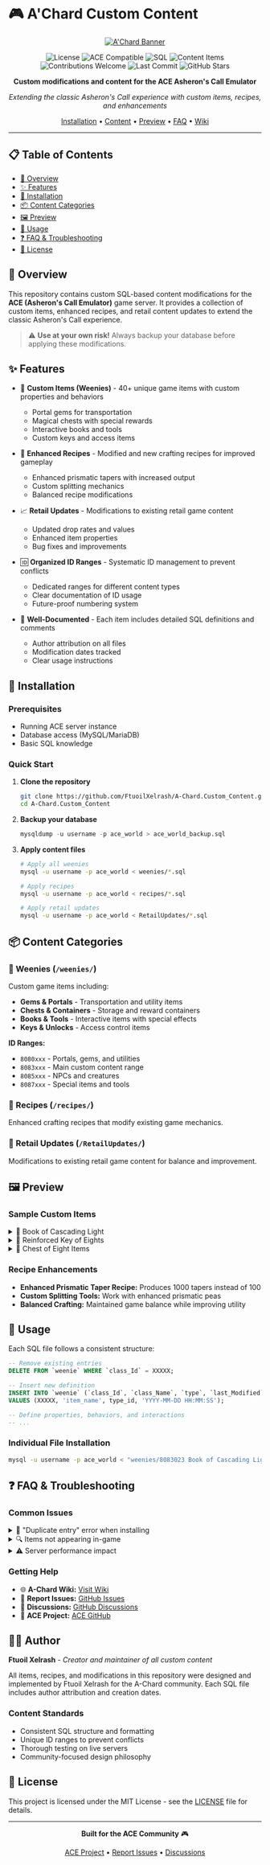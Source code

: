 # 🎮 A'Chard Custom Content

<div align="center">

[![A'Chard Banner](http://a-chard.ddns.net/achardwiki/images/thumb/b/b1/Logo-1.jpg/300px-Logo-1.jpg)](http://a-chard.ddns.net/achardwiki/index.php/Main_Page)

![License](https://img.shields.io/badge/license-MIT-blue.svg)
![ACE Compatible](https://img.shields.io/badge/ACE-Compatible-green.svg)
![SQL](https://img.shields.io/badge/language-SQL-orange.svg)
![Content Items](https://img.shields.io/badge/items-40+-blue.svg)
![Contributions Welcome](https://img.shields.io/badge/contributions-welcome-brightgreen.svg)
![Last Commit](https://img.shields.io/github/last-commit/FtuoilXelrash/A-Chard.Custom_Content)
![GitHub Stars](https://img.shields.io/github/stars/FtuoilXelrash/A-Chard.Custom_Content?style=social)

**Custom modifications and content for the ACE Asheron's Call Emulator**

*Extending the classic Asheron's Call experience with custom items, recipes, and enhancements*

[Installation](#-installation) • [Content](#-content-categories) • [Preview](#-preview) • [FAQ](#-faq--troubleshooting) • [Wiki](http://a-chard.ddns.net/achardwiki/index.php/Main_Page)

</div>

---

## 📋 Table of Contents

- [🌟 Overview](#-overview)
- [✨ Features](#-features)
- [🚀 Installation](#-installation)
- [📦 Content Categories](#-content-categories)
- [🖼️ Preview](#️-preview)
- [🔧 Usage](#-usage)
- [❓ FAQ & Troubleshooting](#-faq--troubleshooting)
- [📄 License](#-license)

## 🌟 Overview

This repository contains custom SQL-based content modifications for the **ACE (Asheron's Call Emulator)** game server. It provides a collection of custom items, enhanced recipes, and retail content updates to extend the classic Asheron's Call experience.

> ⚠️ **Use at your own risk!** Always backup your database before applying these modifications.

## ✨ Features

- 🎯 **Custom Items (Weenies)** - 40+ unique game items with custom properties and behaviors
  - Portal gems for transportation
  - Magical chests with special rewards
  - Interactive books and tools
  - Custom keys and access items

- 🔧 **Enhanced Recipes** - Modified and new crafting recipes for improved gameplay
  - Enhanced prismatic tapers with increased output
  - Custom splitting mechanics
  - Balanced recipe modifications

- 📈 **Retail Updates** - Modifications to existing retail game content
  - Updated drop rates and values
  - Enhanced item properties
  - Bug fixes and improvements

- 🆔 **Organized ID Ranges** - Systematic ID management to prevent conflicts
  - Dedicated ranges for different content types
  - Clear documentation of ID usage
  - Future-proof numbering system

- 📝 **Well-Documented** - Each item includes detailed SQL definitions and comments
  - Author attribution on all files
  - Modification dates tracked
  - Clear usage instructions

## 🚀 Installation

### Prerequisites
- Running ACE server instance
- Database access (MySQL/MariaDB)
- Basic SQL knowledge

### Quick Start

1. **Clone the repository**
   ```bash
   git clone https://github.com/FtuoilXelrash/A-Chard.Custom_Content.git
   cd A-Chard.Custom_Content
   ```

2. **Backup your database**
   ```sql
   mysqldump -u username -p ace_world > ace_world_backup.sql
   ```

3. **Apply content files**
   ```bash
   # Apply all weenies
   mysql -u username -p ace_world < weenies/*.sql

   # Apply recipes
   mysql -u username -p ace_world < recipes/*.sql

   # Apply retail updates
   mysql -u username -p ace_world < RetailUpdates/*.sql
   ```

## 📦 Content Categories

### 🎒 Weenies (`/weenies/`)
Custom game items including:
- **Gems & Portals** - Transportation and utility items
- **Chests & Containers** - Storage and reward containers
- **Books & Tools** - Interactive items with special effects
- **Keys & Unlocks** - Access control items

**ID Ranges:**
- `8080xxx` - Portals, gems, and utilities
- `8083xxx` - Main custom content range
- `8085xxx` - NPCs and creatures
- `8087xxx` - Special items and tools

### 🔨 Recipes (`/recipes/`)
Enhanced crafting recipes that modify existing game mechanics.

### 🔄 Retail Updates (`/RetailUpdates/`)
Modifications to existing retail game content for balance and improvement.

## 🖼️ Preview

### Sample Custom Items

<details>
<summary>📖 Book of Cascading Light</summary>

**Description:** Read this book to gain unimaginable tinkering power!
- **Effect:** Releases 8 rare crystals and pearls
- **Items Given:** Magus's Pearl, Ursuin's Pearl, Smithy's Crystal, Wayfarer's Pearl, Tinker's Crystal, Imbuer's Crystal, Lugian's Pearl, Artist's Crystal
- **Value:** 7,500 pyreals
- **ID:** 8083023

</details>

<details>
<summary>🔑 Reinforced Key of Eights</summary>

**Description:** A specially reinforced key for the eight chests
- **Opens:** All "Chest of Eight" series containers
- **Durability:** Enhanced for multiple uses
- **ID:** 8083088

</details>

<details>
<summary>🧳 Chest of Eight Items</summary>

**Description:** A mysterious chest containing eight special items
- **Contents:** Various rare items and materials
- **Requirement:** Key of Eights or Reinforced Key of Eights
- **ID:** 8083086

</details>

### Recipe Enhancements

- **Enhanced Prismatic Taper Recipe:** Produces 1000 tapers instead of 100
- **Custom Splitting Tools:** Work with enhanced prismatic peas
- **Balanced Crafting:** Maintained game balance while improving utility

## 🔧 Usage

Each SQL file follows a consistent structure:
```sql
-- Remove existing entries
DELETE FROM `weenie` WHERE `class_Id` = XXXXX;

-- Insert new definition
INSERT INTO `weenie` (`class_Id`, `class_Name`, `type`, `last_Modified`)
VALUES (XXXXX, 'item_name', type_id, 'YYYY-MM-DD HH:MM:SS');

-- Define properties, behaviors, and interactions
-- ...
```

### Individual File Installation
```bash
mysql -u username -p ace_world < "weenies/8083023 Book of Cascading Light.sql"
```

## ❓ FAQ & Troubleshooting

### Common Issues

<details>
<summary>🚫 "Duplicate entry" error when installing</summary>

**Problem:** Getting duplicate key errors when running SQL files.

**Solution:**
1. Each SQL file includes DELETE statements to remove existing entries
2. Make sure you're running the complete file, not partial statements
3. Check that you haven't already installed the same content

```bash
# If you need to force reinstall
mysql -u username -p ace_world -e "DELETE FROM weenie WHERE class_Id = 8083023;"
mysql -u username -p ace_world < "weenies/8083023 Book of Cascading Light.sql"
```

</details>

<details>
<summary>🔍 Items not appearing in-game</summary>

**Problem:** Custom items don't show up after installing SQL.

**Solution:**
1. Restart your ACE server after installing new content
2. Verify the SQL was executed without errors
3. Check that item IDs don't conflict with existing content
4. Use the `/create` command in-game to spawn items directly

```bash
# In-game admin command
/create 8083023  # Creates Book of Cascading Light
```

</details>

<details>
<summary>⚠️ Server performance impact</summary>

**Problem:** Concerned about server performance with custom content.

**Solution:**
- These modifications only add static data to the database
- No performance impact during normal gameplay
- Items are loaded on-demand like retail content
- Database size increase is minimal (< 1MB total)

</details>

### Getting Help

- 🌐 **A-Chard Wiki:** [Visit Wiki](http://a-chard.ddns.net/achardwiki/index.php/Main_Page)
- 🐛 **Report Issues:** [GitHub Issues](https://github.com/FtuoilXelrash/A-Chard.Custom_Content/issues)
- 💬 **Discussions:** [GitHub Discussions](https://github.com/FtuoilXelrash/A-Chard.Custom_Content/discussions)
- 🔧 **ACE Project:** [ACE GitHub](https://github.com/ACEmulator/ACE)

## 👨‍💻 Author

**Ftuoil Xelrash** - *Creator and maintainer of all custom content*

All items, recipes, and modifications in this repository were designed and implemented by Ftuoil Xelrash for the A-Chard community. Each SQL file includes author attribution and creation dates.

### Content Standards
- Consistent SQL structure and formatting
- Unique ID ranges to prevent conflicts
- Thorough testing on live servers
- Community-focused design philosophy

## 📄 License

This project is licensed under the MIT License - see the [LICENSE](LICENSE) file for details.

---

<div align="center">

**Built for the ACE Community** 🎮

[ACE Project](https://github.com/ACEmulator/ACE) • [Report Issues](https://github.com/FtuoilXelrash/A-Chard.Custom_Content/issues) • [Discussions](https://github.com/FtuoilXelrash/A-Chard.Custom_Content/discussions)

</div>
